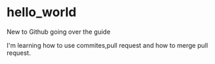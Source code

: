 # hello_world
New to Github going over the guide

I'm learning how to use commites,pull request and how to merge pull request.
